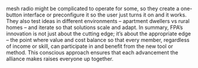 mesh radio might be complicated to operate for some, so they create a one-button interface or preconfigure it so the user just turns it on and it works. They also test ideas in different environments – apartment dwellers vs rural homes – and iterate so that solutions scale and adapt. In summary, FPA’s innovation is not just about the cutting edge; it’s about the appropriate edge – the point where value and cost balance so that every member, regardless of income or skill, can participate in and benefit from the new tool or method. This conscious approach ensures that each advancement the alliance makes raises everyone up together.